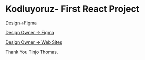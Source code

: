 # Kodluyoruz- First React Project

[Design->Figma](https://www.figma.com/file/JL0P3sYz4C4NyX9WDn12IA/Portfolio-UI---Web-%26-Mobile-(Community)?node-id=0%3A1)

[Design Owner -> Figma](https://www.figma.com/@tinjo)

[Design Owner -> Web Sites](https://www.tinjo.in/)

Thank You Tinjo Thomas.